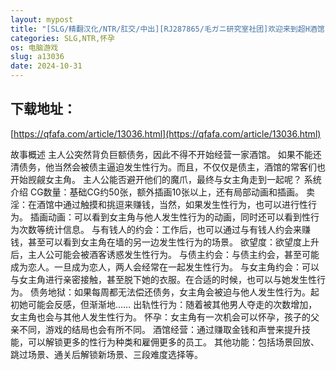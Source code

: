 ```yaml
---
layout: mypost
title: "[SLG/精翻汉化/NTR/肛交/中出][RJ287865/毛ガニ研究室社团]欢迎来到超H酒馆 /Hな酒場へようこそ[Ver1.60][PC/1.35G]"
categories: SLG,NTR,怀孕
os: 电脑游戏
slug: a13036
date: 2024-10-31
---
```


## 下载地址：

[https://qfafa.com/article/13036.html](https://qfafa.com/article/13036.html)

故事概述
主人公突然背负巨额债务，因此不得不开始经营一家酒馆。
如果不能还清债务，他当然会被债主逼迫发生性行为。而且，不仅仅是债主，酒馆的常客们也开始觊觎女主角。
主人公能否避开他们的魔爪，最终与女主角走到一起呢？
系统介绍
CG数量：基础CG约50张，额外插画10张以上，还有局部动画和插画。
卖淫：在酒馆中通过触摸和挑逗来赚钱，当然，如果发生性行为，也可以进行性行为。
插画动画：可以看到女主角与他人发生性行为的动画，同时还可以看到性行为次数等统计信息。
与有钱人的约会：工作后，也可以通过与有钱人约会来赚钱，甚至可以看到女主角在墙的另一边发生性行为的场景。
欲望度：欲望度上升后，主人公可能会被酒客诱惑发生性行为。
与债主约会：与债主约会，甚至可能成为恋人。一旦成为恋人，两人会经常在一起发生性行为。
与女主角约会：可以与女主角进行亲密接触，甚至脱下她的衣服。在合适的时候，也可以与她发生性行为。
债务地狱：如果每周都无法偿还债务，女主角会被迫与他人发生性行为。起初她可能会反感，但渐渐地……
出轨性行为：随着被其他男人夺走的次数增加，女主角也会与其他人发生性行为。
怀孕：女主角有一次机会可以怀孕，孩子的父亲不同，游戏的结局也会有所不同。
酒馆经营：通过赚取金钱和声誉来提升技能，可以解锁更多的性行为种类和雇佣更多的员工。
其他功能：包括场景回放、跳过场景、通关后解锁新场景、三段难度选择等。